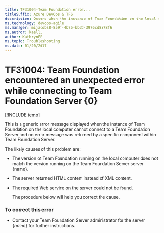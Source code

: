 ```yaml
---
title: TF31004-Team Foundation error...
titleSuffix: Azure DevOps & TFS
description: Occurs when the instance of Team Foundation on the local computer cannot connect to the application-tier server for Team Foundation Server.
ms.technology: devops-agile
ms.manager: mijacobs8-859f-4b75-bb3d-3976cd8578f6
ms.author: kaelli
author: KathrynEE
ms.topic: Troubleshooting
ms.date: 01/20/2017
---
```


# TF31004: Team Foundation encountered an unexpected error while connecting to Team Foundation Server {0}

[!INCLUDE [temp](../../includes/version-vsts-tfs-all-versions.md)]

This is a generic error message displayed when the instance of Team Foundation on the local computer cannot connect to a Team Foundation Server and no error message was returned by a specific component within Team Foundation Server.

The likely causes of this problem are:

* The version of Team Foundation running on the local computer does not match the version running on the Team Foundation Server server {name}.

* The server returned HTML content instead of XML content.

* The required Web service on the server could not be found.

  The procedure below will help you correct the cause.

### To correct this error

* Contact your Team Foundation Server administrator for the server {_name_} for further instructions.
